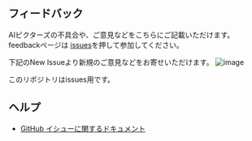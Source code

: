 ## フィードバック
AIピクターズの不具合や、ご意見などをこちらにご記載いただけます。
feedbackページは <a href="https://github.com/aipictors/feedback/issues">issues</a>を押して参加してください。

下記のNew Issueより新規のご意見などをお寄せいただけます。
![image](https://github.com/aipictors/feedback/assets/124619691/c42a6c1f-ab49-4969-9eb7-835c1ea916b6)


このリポジトリはissues用です。

## ヘルプ

- <a href="https://docs.github.com/ja/issues">GitHub イシューに関するドキュメント</a>

